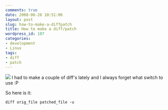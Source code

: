 ```yaml
---
comments: true
date: 2008-06-26 10:51:06
layout: post
slug: how-to-make-a-diffpatch
title: How to make a diff/patch
wordpress_id: 107
categories:
- development
- Linux
tags:
- diff
- patch
---
```


[![](/images/uploads/2008/06/patch.jpg)](/images/uploads/2008/06/patch.jpg)
I had to make a couple of diff's lately and I always forget what switch to use :P

So here is it:

```
diff orig_file patched_file -u
```
